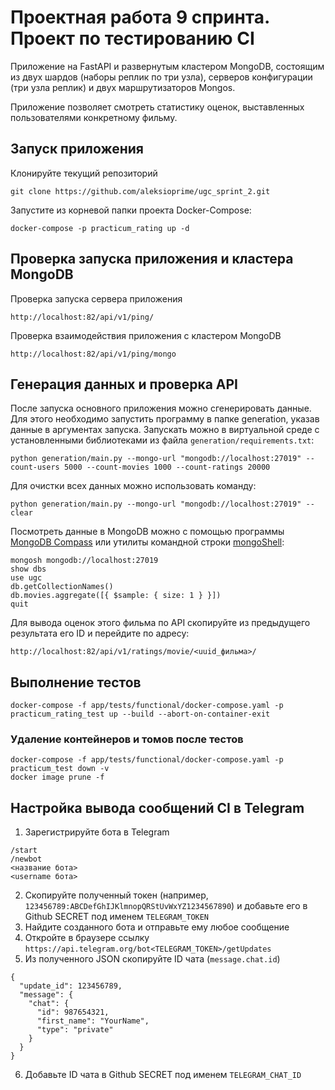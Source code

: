 # Проектная работа 9 спринта. Проект по тестированию CI

Приложение на FastAPI и развернутым кластером MongoDB, состоящим  из двух шардов (наборы реплик по три узла), серверов конфигурации (три узла реплик) и двух маршрутизаторов Mongos.

Приложение позволяет смотреть статистику оценок, выставленных пользователями конкретному фильму.

## Запуск приложения
Клонируйте текущий репозиторий
```
git clone https://github.com/aleksioprime/ugc_sprint_2.git
```
Запустите из корневой папки проекта Docker-Сompose:
```
docker-compose -p practicum_rating up -d
```

## Проверка запуска приложения и кластера MongoDB
Проверка запуска сервера приложения
```
http://localhost:82/api/v1/ping/
```
Проверка взаимодействия приложения с кластером MongoDB
```
http://localhost:82/api/v1/ping/mongo
```

## Генерация данных и проверка API
После запуска основного приложения можно сгенерировать данные. Для этого необходимо запустить программу в папке generation, указав данные в аргументах запуска.
Запускать можно в виртуальной среде с установленными библиотеками из файла `generation/requirements.txt`:
```
python generation/main.py --mongo-url "mongodb://localhost:27019" --count-users 5000 --count-movies 1000 --count-ratings 20000 
```
Для очистки всех данных можно использовать команду:
```
python generation/main.py --mongo-url "mongodb://localhost:27019" --clear
```
Посмотреть данные в MongoDB можно с помощью программы [MongoDB Compass](https://www.mongodb.com/try/download/compass) или утилиты командной строки [mongoShell](https://www.mongodb.com/docs/mongodb-shell/install/):
```shell
mongosh mongodb://localhost:27019
show dbs
use ugc
db.getCollectionNames()
db.movies.aggregate([{ $sample: { size: 1 } }])
quit
```
Для вывода оценок этого фильма по API скопируйте из предыдущего результата его ID и перейдите по адресу:
```
http://localhost:82/api/v1/ratings/movie/<uuid_фильма>/
```

## Выполнение тестов
```
docker-compose -f app/tests/functional/docker-compose.yaml -p practicum_rating_test up --build --abort-on-container-exit
```

### Удаление контейнеров и томов после тестов
```
docker-compose -f app/tests/functional/docker-compose.yaml -p practicum_test down -v
docker image prune -f
```

## Настройка вывода сообщений CI в Telegram

1. Зарегистрируйте бота в Telegram
```shell
/start
/newbot
<название бота>
<username бота>
```

2. Скопируйте полученный токен (например, `123456789:ABCDefGhIJKlmnopQRStUvWxYZ1234567890`) и добавьте его в Github SECRET под именем `TELEGRAM_TOKEN`
3. Найдите созданного бота и отправьте ему любое сообщение
4. Откройте в браузере ссылку `https://api.telegram.org/bot<TELEGRAM_TOKEN>/getUpdates`
5. Из полученного JSON скопируйте ID чата (`message.chat.id`)
```
{
  "update_id": 123456789,
  "message": {
    "chat": {
      "id": 987654321,
      "first_name": "YourName",
      "type": "private"
    }
  }
}
```
6. Добавьте ID чата в Github SECRET под именем `TELEGRAM_CHAT_ID`